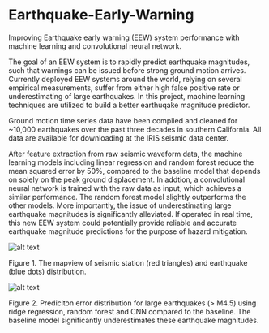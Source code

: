 # Earthquake-Early-Warning
Improving Earthquake early warning (EEW) system performance with machine learning and convolutional neural network.

The goal of an EEW system is to rapidly predict earthquake magnitudes, such that warnings can be issued before strong ground motion arrives. Currently deployed EEW systems around the world, relying on several empirical measurements, suffer from either high false positive rate or underestimating of large earthquakes. In this project, machine learning techniques are utilized to build a better earthuqake magnitude predictor. 

Ground motion time series data have been complied and cleaned for ~10,000 earthquakes over the past three decades in southern California. All data are available for downloading at the IRIS seismic data center.

After feature extraction from raw seismic waveform data, the machine learning models including linear regression and random forest reduce the mean squared error by 50%, compared to the baseline model that depends on solely on the peak ground displacement. In addtion, a convolutional neural network is trained with the raw data as input, which achieves a similar performance. The random forest model slightly outperforms the other models. More importantly, the issue of underestimating large earthquake magnitudes is significantly alleviated. If operated in real time, this new EEW system could potentially provide reliable and accurate earthquake magnitude predictions for the purpose of hazard mitigation.

![alt text](https://user-images.githubusercontent.com/28737912/29937854-e55783be-8e54-11e7-9ee7-021c398884d2.png)

Figure 1. The mapview of seismic station (red triangles) and earthquake (blue dots) distribution.

![alt text](https://user-images.githubusercontent.com/28737912/29939745-e8f58542-8e5a-11e7-9936-d5c1d7cde7c7.png) 

Figure 2. Prediciton error distribution for large earthquakes (> M4.5) using ridge regression, random forest and CNN compared to the baseline. The baseline model significantly underestimates these earthquake magnitudes. 
